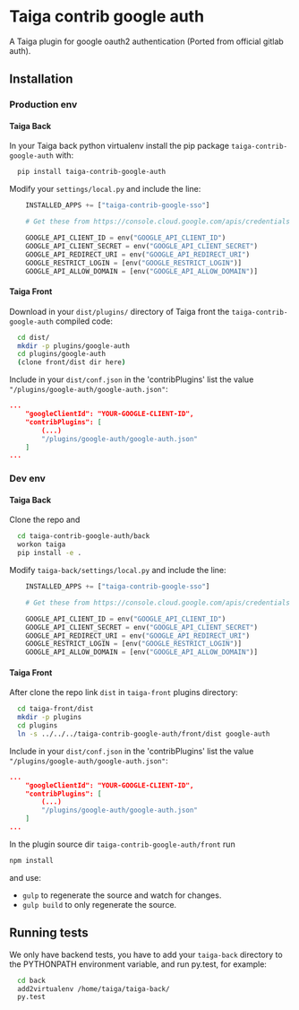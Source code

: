 Taiga contrib google auth
=========================

A Taiga plugin for google oauth2 authentication (Ported from official gitlab auth).

Installation
------------
### Production env

#### Taiga Back

In your Taiga back python virtualenv install the pip package `taiga-contrib-google-auth` with:

```bash
  pip install taiga-contrib-google-auth
```

Modify your `settings/local.py` and include the line:

```python
    INSTALLED_APPS += ["taiga-contrib-google-sso"]

    # Get these from https://console.cloud.google.com/apis/credentials

    GOOGLE_API_CLIENT_ID = env("GOOGLE_API_CLIENT_ID")
    GOOGLE_API_CLIENT_SECRET = env("GOOGLE_API_CLIENT_SECRET")
    GOOGLE_API_REDIRECT_URI = env("GOOGLE_API_REDIRECT_URI")
    GOOGLE_RESTRICT_LOGIN = [env("GOOGLE_RESTRICT_LOGIN")]
    GOOGLE_API_ALLOW_DOMAIN = [env("GOOGLE_API_ALLOW_DOMAIN")]
```

#### Taiga Front

Download in your `dist/plugins/` directory of Taiga front the `taiga-contrib-google-auth` compiled code:

```bash
  cd dist/
  mkdir -p plugins/google-auth
  cd plugins/google-auth
  (clone front/dist dir here)
```

Include in your `dist/conf.json` in the 'contribPlugins' list the value `"/plugins/google-auth/google-auth.json"`:

```json
...
    "googleClientId": "YOUR-GOOGLE-CLIENT-ID",
    "contribPlugins": [
        (...)
        "/plugins/google-auth/google-auth.json"
    ]
...
```

### Dev env

#### Taiga Back

Clone the repo and

```bash
  cd taiga-contrib-google-auth/back
  workon taiga
  pip install -e .
```

Modify `taiga-back/settings/local.py` and include the line:

```python
    INSTALLED_APPS += ["taiga-contrib-google-sso"]

    # Get these from https://console.cloud.google.com/apis/credentials

    GOOGLE_API_CLIENT_ID = env("GOOGLE_API_CLIENT_ID")
    GOOGLE_API_CLIENT_SECRET = env("GOOGLE_API_CLIENT_SECRET")
    GOOGLE_API_REDIRECT_URI = env("GOOGLE_API_REDIRECT_URI")
    GOOGLE_RESTRICT_LOGIN = [env("GOOGLE_RESTRICT_LOGIN")]
    GOOGLE_API_ALLOW_DOMAIN = [env("GOOGLE_API_ALLOW_DOMAIN")]
```

#### Taiga Front

After clone the repo link `dist` in `taiga-front` plugins directory:

```bash
  cd taiga-front/dist
  mkdir -p plugins
  cd plugins
  ln -s ../../../taiga-contrib-google-auth/front/dist google-auth
```

Include in your `dist/conf.json` in the 'contribPlugins' list the value `"/plugins/google-auth/google-auth.json"`:

```json
...
    "googleClientId": "YOUR-GOOGLE-CLIENT-ID",
    "contribPlugins": [
        (...)
        "/plugins/google-auth/google-auth.json"
    ]
...
```

In the plugin source dir `taiga-contrib-google-auth/front` run

```bash
npm install
```
and use:

- `gulp` to regenerate the source and watch for changes.
- `gulp build` to only regenerate the source.

Running tests
-------------

We only have backend tests, you have to add your `taiga-back` directory to the
PYTHONPATH environment variable, and run py.test, for example:

```bash
  cd back
  add2virtualenv /home/taiga/taiga-back/
  py.test
```
